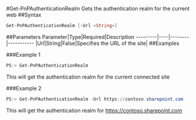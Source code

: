 #Get-PnPAuthenticationRealm
Gets the authentication realm for the current web
##Syntax
```powershell
Get-PnPAuthenticationRealm [-Url <String>]
```


##Parameters
Parameter|Type|Required|Description
---------|----|--------|-----------
|Url|String|False|Specifies the URL of the site|
##Examples

###Example 1
```powershell
PS:> Get-PnPAuthenticationRealm
```
This will get the authentication realm for the current connected site

###Example 2
```powershell
PS:> Get-PnPAuthenticationRealm -Url https://contoso.sharepoint.com
```
This will get the authentication realm for https://contoso.sharepoint.com
